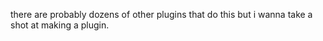 there are probably dozens of other plugins that do this but i wanna take a shot
at making a plugin.
